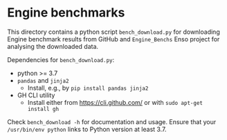 # Engine benchmarks

This directory contains a python script `bench_download.py` for downloading
Engine benchmark results from GitHub and `Engine_Benchs` Enso project for
analysing the downloaded data.

Dependencies for `bench_download.py`:
- python >= 3.7
- `pandas` and `jinja2`
  - Install, e.g., by `pip install pandas jinja2`
- GH CLI utility
  - Install either from https://cli.github.com/ or with `sudo apt-get install gh`

Check `bench_download -h` for documentation and usage. Ensure that your `/usr/bin/env python` links
to Python version at least 3.7.
  
